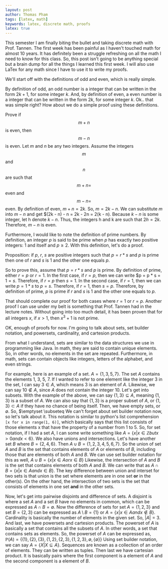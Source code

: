 ```yaml
---
layout: post
author: Thomas Pham
tags: [latex, math]
keywords: latex, discrete math, proofs
latex: true
---
```

This semester I am finally biting the bullet and taking discrete math with Prof. Tannen. The first week has been painful as I haven't touched math for almost 10 years. It has definitely been a struggle refreshing on all the math I need to know for this class. So, this post isn't going to be anything special but a brain dump for all the things I learned this first week. I will also use LaTex for any math since I have to use it to write my proofs.

We'll start off with the definitions of odd and even, which is really simple. 

By definition of odd, an odd number is a integer that can be written in the form $2k + 1$, for some integer $k$. 
And, by definition of even, a even number is a integer that can be written in the form $2k$, for some integer $k$. Ok.. that was simple right? How about we do a simple proof using these definitions.

Prove if $$m + n$$is even, then $$m - n$$ is even.
Let $m$ and $n$ be any two integers.
Assume the integers $$m$$ and $$n$$ are such that $$m + n =$$ even and $$m - n =$$ even.
By definition of even, $m + n = 2k$. So, $m = 2k - n$. We can substitute $m$ into $m - n$ and get $(2k - n) - n = 2k - 2n = 2(k - n).
Because $k - n$ is some integer, let h denote $k - n$. Thus, the integers h and k are such that $2h = 2k$. Therefore, $m - n$ is even.

Furthermore, I would like to note the definition of prime numbers. By definition, an integer $p$ is said to be prime when $p$ has exactly two positive integers: 1 and itself and $p \geq 2$. With this definition, let's do a proof.

Proposition: if $p$, $r$, $s$ are positive integers such that $p = r * s$ and $p$ is prime then one of $r$ and $s$ is 1 and the other one equals $p$.

So to prove this, assume that $p = r * s$ and $p$ is prime.
By definition of prime, either $r = p$ or $r = 1$. 
In the first case, if $r = p$, then we can write $p = p * s = $1 = s$. Therefore, if $r = p$ then $s = 1$.
In the second case, if $r = 1$, then we can write $p = 1 * s$ to $p = s$. Therefore, if $r = 1$, then $s = p$. Therefore, by definition of prime, $p$ is prime if $r$ and $s$ is 1 and the other one equals to $p$.

That should complete our proof for both cases where $r = 1$ or $r = p$.
Another proof I can use under my belt is something that Prof. Tannen had in the lecture notes. Without going into too much detail, it has been proven that for all integers $x$, if $x > 1$, then $x^3 + 1$ is not prime. 

OK, enough of proofs for now. I'm going to talk about sets, set builder notation, and powersets, cardinality, and cartesion products.

From what I understand, sets are similar to the data structures we use in programming like Java. In math, they are said to contain unique elements. So, in other words, no elements in the set are repeated. Furthermore, in math, sets can contain objects like integers, letters of the alphabet, and even strings.

For example, here is an example of a set. $A = \{1, 3, 5, 7\}$. The set $A$ contains the elements 1, 3, 5, 7. If I wanted to refer to one element like the integer 3 in the set, I can say  $3 \in A$, which means 3 is an element of $A$. Likewise, we can say $10 \not\in A$, since $A$ does not contain the integer 10.
Let's get into subsets. With the example of the above, we can say $\{1, 3\} \subseteq A$, meaning $\{1, 3\}$ is a subset of $A$. We can also say that $\{1, 3\}$ is a proper subset of $A$, or $\{1, 3\} \subset A$ if they have no chance of being itself. Then, we have empty sets, or $\emptyset$. So, $\emptyset \subseteq We can't forget about set builder notation now, so let's talk about it. This notation is similar to python's list comprehension `[x for x in range(1, 6)]`, which basically says that this list consists of those elements x that have the property of a number from 1 to 5. So, for set notation, if I had a set $A$, I can some write something like $A = \{x | x \in \mathbb{Z} but x > 0 and x < 6\}$. We also have unions and intersections. Let's have another set $B$ where $B = \{2, 4, 6\}$. Then $A \cup B = \{1, 2, 3, 4, 5, 6, 7\}$. So the union of set $A$ and $B$ is the set that contains elements of $A$ or elements of $B$, including those that are elements of both $A$ and $B$. We can use set builder notation for this as well, $A \cup B = \{x | x \in A or x \in B\}$ Likewise, the intersection of $A$ and $B$ is the set that contains elements of both $A$ and $B$. We can write that as $A \cap B = \{x | x \in A and x \in B\}$. The key difference between union and interset for two sets is that union is the set where elements are in one set **or** in the other(s). On the other hand, the intersection of two sets is the set that consists of elements in one set **and** in the other sets. 

Now, let's get into pairwise disjoints and difference of sets. A disjoint is where a set $A$ and a set $B$ have no elements in common, which can be expressed as $A \cap B = \emptyset$. Now the difference of sets for set $A = \{1, 2, 3\}$ and set $B = \{2, 3\}$ can be expressed as $A \setminus B = \{1\}$ or $A = \{x | x \in A and x \not\in B\}$. Cardinality is basically the number of elements in the given set. So, $|A| = 3$. And last, we have powersets and cartesion products. The powerset of $A$ is basically a set that contains all the subsets of $A$. In other words, a set that contains sets as elements. So, the powerset of $A$ can be expressed as, $\mathbb{P}(A) = \{ \{1\}, \{2\}, \{3\}, \{1, 2\}, \{2, 3\}, \{1, 2, 3\}, \emptyset, \{\emptyset\}\}$ Using set builder notation, we can say $A = \{X | X \subseteq A\}$. Sequences are known as a collection of an order of elements. They can be written as tuples. Then last we have cartesian product. It is basically pairs where the first component is a element of $A$ and the second component is a element of $B$.